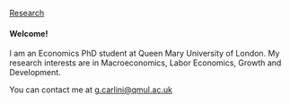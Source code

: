 [Research](research.md)

#### Welcome!

I am an Economics PhD student at Queen Mary University of London. 
My research interests are in Macroeconomics, Labor Economics, Growth and Development.

You can contact me at [g.carlini@qmul.ac.uk](mailto:g.carlini@qmul.ac.uk)

